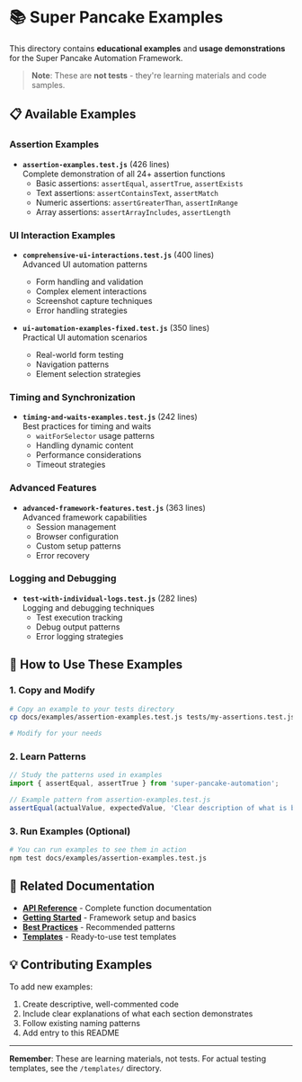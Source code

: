 # 📚 Super Pancake Examples

This directory contains **educational examples** and **usage demonstrations** for the Super Pancake Automation Framework.

> **Note**: These are **not tests** - they're learning materials and code samples.

## 📋 Available Examples

### **Assertion Examples**
- **`assertion-examples.test.js`** (426 lines)  
  Complete demonstration of all 24+ assertion functions
  - Basic assertions: `assertEqual`, `assertTrue`, `assertExists`
  - Text assertions: `assertContainsText`, `assertMatch`
  - Numeric assertions: `assertGreaterThan`, `assertInRange`
  - Array assertions: `assertArrayIncludes`, `assertLength`

### **UI Interaction Examples**
- **`comprehensive-ui-interactions.test.js`** (400 lines)  
  Advanced UI automation patterns
  - Form handling and validation
  - Complex element interactions
  - Screenshot capture techniques
  - Error handling strategies

- **`ui-automation-examples-fixed.test.js`** (350 lines)  
  Practical UI automation scenarios
  - Real-world form testing
  - Navigation patterns
  - Element selection strategies

### **Timing and Synchronization**
- **`timing-and-waits-examples.test.js`** (242 lines)  
  Best practices for timing and waits
  - `waitForSelector` usage patterns
  - Handling dynamic content
  - Performance considerations
  - Timeout strategies

### **Advanced Features**
- **`advanced-framework-features.test.js`** (363 lines)  
  Advanced framework capabilities
  - Session management
  - Browser configuration
  - Custom setup patterns
  - Error recovery

### **Logging and Debugging** 
- **`test-with-individual-logs.test.js`** (282 lines)  
  Logging and debugging techniques
  - Test execution tracking
  - Debug output patterns
  - Error logging strategies

## 🚀 How to Use These Examples

### **1. Copy and Modify**
```bash
# Copy an example to your tests directory
cp docs/examples/assertion-examples.test.js tests/my-assertions.test.js

# Modify for your needs
```

### **2. Learn Patterns**
```javascript
// Study the patterns used in examples
import { assertEqual, assertTrue } from 'super-pancake-automation';

// Example pattern from assertion-examples.test.js
assertEqual(actualValue, expectedValue, 'Clear description of what is being tested');
```

### **3. Run Examples (Optional)**
```bash
# You can run examples to see them in action
npm test docs/examples/assertion-examples.test.js
```

## 📖 Related Documentation

- **[API Reference](../API.md)** - Complete function documentation
- **[Getting Started](../README.md)** - Framework setup and basics  
- **[Best Practices](../BEST_PRACTICES.md)** - Recommended patterns
- **[Templates](../../templates/)** - Ready-to-use test templates

## 💡 Contributing Examples

To add new examples:
1. Create descriptive, well-commented code
2. Include clear explanations of what each section demonstrates
3. Follow existing naming patterns
4. Add entry to this README

---

**Remember**: These are learning materials, not tests. For actual testing templates, see the `/templates/` directory.